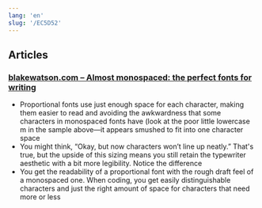 ```yaml
---
lang: 'en'
slug: '/EC5D52'
---
```


## Articles

### [blakewatson.com – Almost monospaced: the perfect fonts for writing](https://blakewatson.com/journal/almost-monospaced-the-perfect-fonts-for-writing/)

- Proportional fonts use just enough space for each character, making them easier to read and avoiding the awkwardness that some characters in monospaced fonts have (look at the poor little lowercase m in the sample above—it appears smushed to fit into one character space
- You might think, “Okay, but now characters won’t line up neatly.” That's true, but the upside of this sizing means you still retain the typewriter aesthetic with a bit more legibility. Notice the difference
- You get the readability of a proportional font with the rough draft feel of a monospaced one. When coding, you get easily distinguishable characters and just the right amount of space for characters that need more or less
